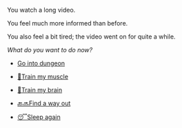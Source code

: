 You watch a long video.

You feel much more informed than before.

You also feel a bit tired; the video went on for quite a while.

*What do you want to do now?*

- [Go into dungeon](../1/1.md)

- [💪Train my muscle](0-1A.md)

- [📖Train my brain](0-1B.md)

- [🔙🔜Find a way out](../3/1.md)

- [😴Sleep again](../../../README.md)
